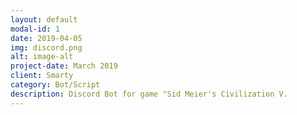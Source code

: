 ```yaml
---
layout: default
modal-id: 1
date: 2019-04-05
img: discord.png
alt: image-alt
project-date: March 2019
client: Smarty
category: Bot/Script
description: Discord Bot for game "Sid Meier's Civilization V.
---
```

